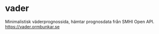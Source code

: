 # vader
Minimalistisk väderprognossida, hämtar prognosdata från SMHI Open API.
<br>
https://vader.ormbunkar.se
